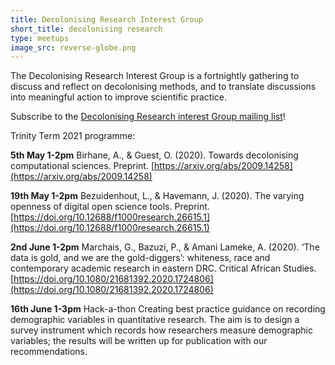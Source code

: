 ```yaml
---
title: Decolonising Research Interest Group
short_title: decolonising research
type: meetups
image_src: reverse-globe.png
---
```


The Decolonising Research Interest Group is a fortnightly gathering to discuss and reflect on decolonising methods, and to translate discussions into meaningful action to improve scientific practice.  

Subscribe to the [Decolonising Research interest Group mailing list](https://web.maillist.ox.ac.uk/ox/info/decolonising-research)!


Trinity Term 2021 programme:

**5th May 1-2pm** Birhane, A., & Guest, O. (2020). Towards decolonising computational sciences. Preprint. [https://arxiv.org/abs/2009.14258](https://arxiv.org/abs/2009.14258)  

**19th May 1-2pm** Bezuidenhout, L., & Havemann, J. (2020). The varying openness of digital open science tools. Preprint. [https://doi.org/10.12688/f1000research.26615.1](https://doi.org/10.12688/f1000research.26615.1)

**2nd June 1-2pm** Marchais, G., Bazuzi, P., & Amani Lameke, A. (2020). ‘The data is gold, and we are the gold-diggers’: whiteness, race and contemporary academic research in eastern DRC. Critical African Studies. [https://doi.org/10.1080/21681392.2020.1724806](https://doi.org/10.1080/21681392.2020.1724806)

**16th June 1-3pm** Hack-a-thon Creating best practice guidance on recording demographic variables in quantitative research. The aim is to design a survey instrument which records how researchers measure demographic variables; the results will be written up for publication with our recommendations.  
